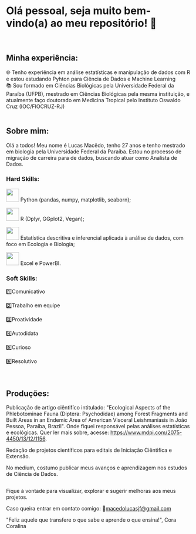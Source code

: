 # Olá pessoal, seja muito bem-vindo(a) ao meu repositório! 👋

<br>

## Minha experiência:

🌐 Tenho experiência em análise estatísticas e manipulação de dados com R e estou estudando Pyhton para Ciência de Dados e Machine Learning<br>
📚 Sou formado em Ciências Biológicas pela Universidade Federal da Paraíba (UFPB), mestrado em Ciências Biológicas pela mesma instituição, e atualmente faço doutorado em Medicina Tropical pelo Instituto Oswaldo Cruz (IOC/FIOCRUZ-RJ)<br>
<br>

## Sobre mim:

Olá a todos! Meu nome é Lucas Macêdo, tenho 27 anos e tenho mestrado em biologia pela Universidade Federal da Paraíba. Estou no processo de migração de carreira para de dados, buscando atuar como Analista de Dados.<br>

### Hard Skills:

<img src="https://images.vexels.com/media/users/3/126968/isolated/preview/466f926f271713ebfb783f1214405f5d-50-percent-progress-circle.png" width='35px'/> Python (pandas, numpy, matplotlib, seaborn);

<img src="https://kbtech.com.br/wp-content/uploads/2023/03/95percent-sucess.png" width='35px'/> R (Dplyr, GGplot2, Vegan);

<img src="https://kbtech.com.br/wp-content/uploads/2023/03/95percent-sucess.png" width='35px'/> Estatística descritiva e inferencial aplicada à análise de dados, com foco em Ecologia e Biologia;

<img src="https://images.vexels.com/media/users/3/126968/isolated/preview/466f926f271713ebfb783f1214405f5d-50-percent-progress-circle.png" width='35px'/> Excel e PowerBI.
<br>

### Soft Skills:

1️⃣Comunicativo

2️⃣Trabalho em equipe

3️⃣Proatividade

4️⃣Autodidata

5️⃣Curioso

6️⃣Resolutivo



<br>

## Produções:

Publicação de artigo ciêntifíco intitulado: "Ecological Aspects of the Phlebotominae Fauna (Diptera: Psychodidae) among Forest Fragments and Built Areas in an Endemic Area of American Visceral Leishmaniasis in João Pessoa, Paraíba, Brazil". Onde fiquei responsável pelas análises estatísticas e ecológicas. Quer ler mais sobre, acesse: <https://www.mdpi.com/2075-4450/13/12/1156>.

Redação de projetos científicos para editais de Iniciação Ciêntifica e Extensão.

No medium, costumo publicar meus avanços e aprendizagem nos estudos de Ciência de Dados.
<br>
## 

Fique à vontade para visualizar, explorar e sugerir melhoras aos meus projetos.

Caso queira entrar em contato comigo: 📧macedolucasjf@gmail.com

"Feliz aquele que transfere o que sabe e aprende o que ensina!", 
  Cora Coralina
<!--
**LucasJMFreire/LucasJMFreire** is a ✨ _special_ ✨ repository because its `README.md` (this file) appears on your GitHub profile.

Here are some ideas to get you started:

- 🔭 I’m currently working on ...
- 🌱 I’m currently learning ...
- 👯 I’m looking to collaborate on ...
- 🤔 I’m looking for help with ...
- 💬 Ask me about ...
- 📫 How to reach me: ...
- 😄 Pronouns: ...
- ⚡ Fun fact: ...
-->
